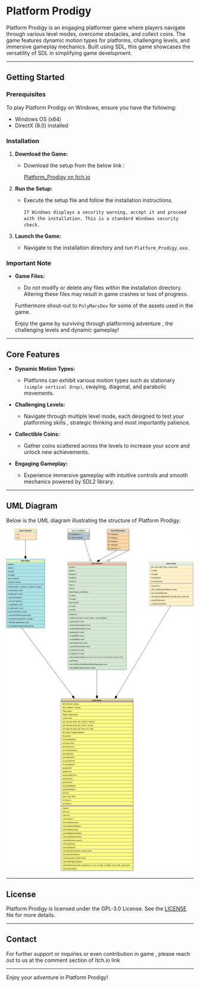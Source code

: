 # Platform Prodigy

Platform Prodigy is an engaging platformer game where players navigate through various level modes, overcome obstacles, and collect coins. The game features dynamic motion types for platforms, challenging levels, and immersive gameplay mechanics. Built using SDL, this game showcases the versatility of SDL in simplifying game development.

***

## Getting Started

### Prerequisites

To play Platform Prodigy on Windows, ensure you have the following:
- Windows OS (x64)
- DirectX (9.0) installed

### Installation

1. **Download the Game:**
   - Download the setup from the below link :
   
        [Platform_Prodigy on Itch.io](https://obaid-01.itch.io/platform_prodigy)
2. **Run the Setup:**
   - Execute the setup file and follow the installation instructions.
   
        `If Windows displays a security warning, accept it and proceed with the installation. This is a standard Windows security check.`
   
3. **Launch the Game:**
   - Navigate to the installation directory and run `Platform_Prodigy.exe`.

### Important Note

- **Game Files:**
  - Do not modify or delete any files within the installation directory. Altering these files may result in game crashes or loss of progress.

  Furthermore shout-out to `PolyMarsDev` for some of the assets used in the game.

    Enjoy the game by surviving through platforming adventure , the challenging levels and dynamic gameplay!

***

## Core Features

- **Dynamic Motion Types:**
  - Platforms can exhibit various motion types such as stationary `(simple vertical drop)`, swaying, diagonal, and parabolic movements.
  
- **Challenging Levels:**
  - Navigate through multiple level mode, each designed to test your platforming skills , strategic thinking and most importantly patience.
  
- **Collectible Coins:**
  - Gather coins scattered across the levels to increase your score and unlock new achievements.
  
- **Engaging Gameplay:**
  - Experience immersive gameplay with intuitive controls and smooth mechanics powered by SDL2 library.

***

## UML Diagram

Below is the UML diagram illustrating the structure of Platform Prodigy:

![UML Diagram](UML_Diagram.svg)

***

## License

Platform Prodigy is licensed under the GPL-3.0 License. See the [LICENSE](LICENSE) file for more details.

***

## Contact

For further support or inquiries or even contribution in game , please reach out to us at the comment section of Itch.io link
    
***

Enjoy your adventure in Platform Prodigy!
